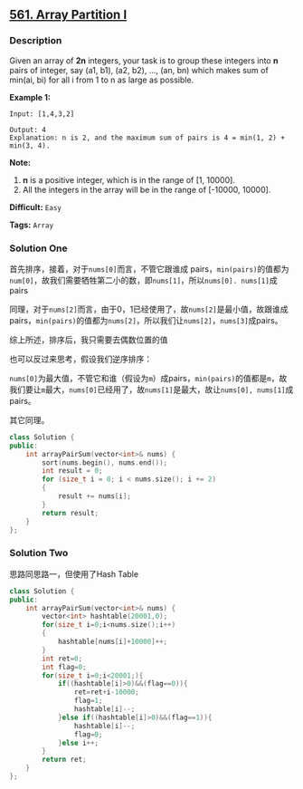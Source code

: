 ## [561. Array Partition I](https://leetcode.com/problems/array-partition-i/#/description)

### Description

Given an array of **2n** integers, your task is to group these integers into **n** pairs of integer, say (a1, b1), (a2, b2), ..., (an, bn) which makes sum of min(ai, bi) for all i from 1 to n as large as possible.

**Example 1:**

```
Input: [1,4,3,2]

Output: 4
Explanation: n is 2, and the maximum sum of pairs is 4 = min(1, 2) + min(3, 4).
```

**Note:**

1. **n** is a positive integer, which is in the range of [1, 10000].
2. All the integers in the array will be in the range of [-10000, 10000].



**Difficult:** `Easy`

**Tags:** `Array`



### Solution One

首先排序，接着，对于`nums[0]`而言，不管它跟谁成 pairs，`min(pairs)`的值都为`num[0]`，故我们需要牺牲第二小的数，即`nums[1]`，所以`nums[0]. nums[1]`成 pairs

同理，对于`nums[2]`而言，由于0，1已经使用了，故`nums[2]`是最小值，故跟谁成pairs，`min(pairs)`的值都为`nums[2]`，所以我们让`nums[2]`，`nums[3]`成pairs。

综上所述，排序后，我只需要去偶数位置的值



也可以反过来思考，假设我们逆序排序：

`nums[0]`为最大值，不管它和谁（假设为`m`）成pairs，`min(pairs)`的值都是`m`，故我们要让`m`最大，`nums[0]`已经用了，故`nums[1]`是最大，故让`nums[0], nums[1]`成pairs。

其它同理。

```c++
class Solution {
public:
    int arrayPairSum(vector<int>& nums) {
        sort(nums.begin(), nums.end());
        int result = 0;
        for (size_t i = 0; i < nums.size(); i += 2)
        {
            result += nums[i];
        }
        return result;
    }
};
```



### Solution Two

思路同思路一，但使用了Hash Table

```c++
class Solution {
public:
    int arrayPairSum(vector<int>& nums) {
        vector<int> hashtable(20001,0);
        for(size_t i=0;i<nums.size();i++)
        {
            hashtable[nums[i]+10000]++;
        }
        int ret=0;
        int flag=0;
        for(size_t i=0;i<20001;){
            if((hashtable[i]>0)&&(flag==0)){
                ret=ret+i-10000;
                flag=1;
                hashtable[i]--;
            }else if((hashtable[i]>0)&&(flag==1)){
                hashtable[i]--;
                flag=0;
            }else i++;
        }
        return ret;
    }
};
```



